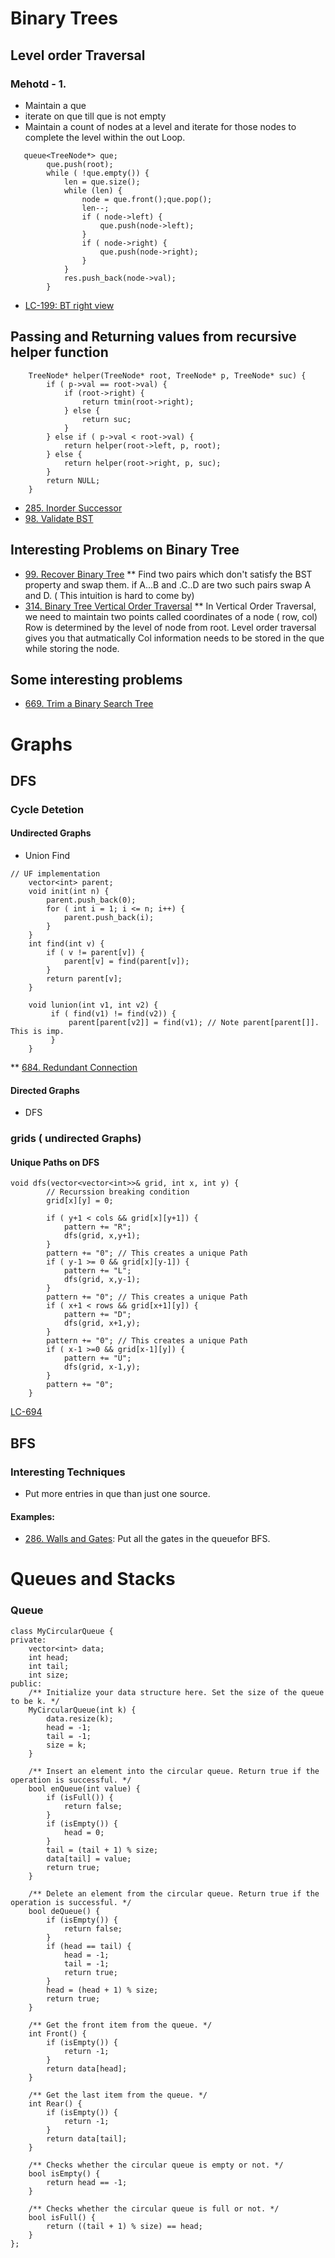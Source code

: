 # Binary Trees
## Level order Traversal
### Mehotd - 1.
* Maintain a que 
* iterate on que till que is not empty
* Maintain a count of nodes at a level and iterate for those nodes to complete the level within the out Loop.
```
   queue<TreeNode*> que;
        que.push(root);
        while ( !que.empty()) {
            len = que.size();
            while (len) {
                node = que.front();que.pop();
                len--;
                if ( node->left) {
                    que.push(node->left);
                } 
                if ( node->right) {
                    que.push(node->right);
                }
            }
            res.push_back(node->val);
        }
```
* [LC-199: BT right view](https://leetcode.com/problems/binary-tree-right-side-view/)

## Passing and Returning values from recursive helper function
```
    TreeNode* helper(TreeNode* root, TreeNode* p, TreeNode* suc) {
        if ( p->val == root->val) {
            if (root->right) {
                return tmin(root->right);
            } else {
                return suc;
            }
        } else if ( p->val < root->val) {
            return helper(root->left, p, root);    
        } else {
            return helper(root->right, p, suc);
        }
        return NULL;
    }
```
* [285. Inorder Successor](https://leetcode.com/problems/inorder-successor-in-bst/)
* [98. Validate BST](https://leetcode.com/problems/validate-binary-search-tree/)

## Interesting Problems on Binary Tree
* [99. Recover Binary Tree](https://leetcode.com/problems/recover-binary-search-tree/)
** Find two pairs which don't satisfy the BST property and swap them. 
    if A...B and .C..D are two such pairs swap A and D. ( This intuition is hard to come by)
* [314. Binary Tree Vertical Order Traversal](https://leetcode.com/problems/binary-tree-vertical-order-traversal/)
** In Vertical Order Traversal, we need to maintain two points called coordinates of a node ( row, col)
    Row is determined by the level of node from root. Level order traversal gives you that autmatically
    Col information needs to be stored in the que while storing the node. 

## Some interesting problems
* [669. Trim a Binary Search Tree](https://leetcode.com/problems/trim-a-binary-search-tree/)

# Graphs
## DFS 
### Cycle Detetion
####    Undirected Graphs
* Union Find
```
// UF implementation
    vector<int> parent;
    void init(int n) {
        parent.push_back(0);
        for ( int i = 1; i <= n; i++) {
            parent.push_back(i);
        }
    }
    int find(int v) {
        if ( v != parent[v]) {
            parent[v] = find(parent[v]);
        }
        return parent[v];
    }

    void lunion(int v1, int v2) {
         if ( find(v1) != find(v2)) {
             parent[parent[v2]] = find(v1); // Note parent[parent[]]. This is imp.
         }
    }
```
** [684. Redundant Connection](https://leetcode.com/problems/redundant-connection/)
####    Directed Graphs
* DFS
### grids ( undirected Graphs) 
#### Unique Paths on DFS
```
void dfs(vector<vector<int>>& grid, int x, int y) {
        // Recurssion breaking condition
        grid[x][y] = 0;

        if ( y+1 < cols && grid[x][y+1]) {
            pattern += "R";
            dfs(grid, x,y+1);
        }
        pattern += "0"; // This creates a unique Path 
        if ( y-1 >= 0 && grid[x][y-1]) {
            pattern += "L";
            dfs(grid, x,y-1);
        }
        pattern += "0"; // This creates a unique Path 
        if ( x+1 < rows && grid[x+1][y]) {
            pattern += "D";
            dfs(grid, x+1,y);
        }
        pattern += "0"; // This creates a unique Path 
        if ( x-1 >=0 && grid[x-1][y]) {
            pattern += "U";
            dfs(grid, x-1,y);
        }
        pattern += "0";
    }
```
[LC-694](https://leetcode.com/problems/number-of-distinct-islands/)
## BFS
### Interesting Techniques
* Put more entries in que than just one source.
#### Examples:
* [286. Walls and Gates](https://leetcode.com/problems/walls-and-gates/): Put all the gates in the queuefor BFS.
# Queues and Stacks
### Queue
```
class MyCircularQueue {
private:
    vector<int> data;
    int head;
    int tail;
    int size;
public:
    /** Initialize your data structure here. Set the size of the queue to be k. */
    MyCircularQueue(int k) {
        data.resize(k);
        head = -1;
        tail = -1;
        size = k;
    }

    /** Insert an element into the circular queue. Return true if the operation is successful. */
    bool enQueue(int value) {
        if (isFull()) {
            return false;
        }
        if (isEmpty()) {
            head = 0;
        }
        tail = (tail + 1) % size;
        data[tail] = value;
        return true;
    }

    /** Delete an element from the circular queue. Return true if the operation is successful. */
    bool deQueue() {
        if (isEmpty()) {
            return false;
        }
        if (head == tail) {
            head = -1;
            tail = -1;
            return true;
        }
        head = (head + 1) % size;
        return true;
    }

    /** Get the front item from the queue. */
    int Front() {
        if (isEmpty()) {
            return -1;
        }
        return data[head];
    }

    /** Get the last item from the queue. */
    int Rear() {
        if (isEmpty()) {
            return -1;
        }
        return data[tail];
    }

    /** Checks whether the circular queue is empty or not. */
    bool isEmpty() {
        return head == -1;
    }

    /** Checks whether the circular queue is full or not. */
    bool isFull() {
        return ((tail + 1) % size) == head;
    }
};
```
